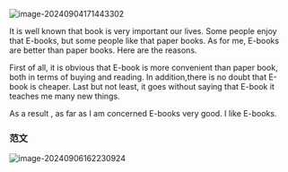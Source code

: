 ![image-20240904171443302](http://os.zhaohs.cn/markdown/202409041714368.png)

  It is well known that book is very important our lives. Some people enjoy that E-books, but some people like that paper books. As for me, E-books are better than paper books. Here are the reasons.

  First of all, it is obvious that E-book is more convenient than paper book, both in terms of buying and reading.  In addition,there is no doubt that E-book is cheaper. Last but not least, it goes without saying that E-book it teaches me many new things.

  As a result , as far as I am concerned E-books very good. I like E-books.

### 范文

![image-20240906162230924](http://os.zhaohs.cn/markdown/202409061622472.png)